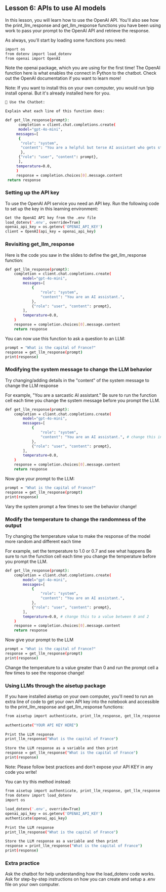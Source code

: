 ## Lesson 6: APIs to use AI models
In this lesson, you will learn how to use the OpenAI API. You'll also see how the print_llm_response and get_llm_response functions you have been using work to pass your prompt to the OpenAI API and retrieve the response.

As always, you'll start by loading some functions you need:
```bash
import os
from dotenv import load_dotenv
from openai import OpenAI
```
Note the openai package, which you are using for the first time! The OpenAI function here is what enables the connect in Python to the chatbot. Check out the OpenAI documentation if you want to learn more!

Note: If you want to install this on your own computer, you would run !pip install openai. But it's already installed here for you.
```bash
🤖 Use the Chatbot:

Explain what each line of this function does:

def get_llm_response(prompt):
      completion = client.chat.completions.create(
      model="gpt-4o-mini",
     messages=[
      {
       "role": "system",
       "content": "You are a helpful but terse AI assistant who gets straight to the point.",
       },
      {"role": "user", "content": prompt},
      ],
     temperature=0.0,
     )
     response = completion.choices[0].message.content
 return response
```
### Setting up the API key
To use the OpenAI API service you need an API key. Run the following code to set up the key in this learning environment:
```bash
Get the OpenAI API key from the .env file
load_dotenv('.env', override=True)
openai_api_key = os.getenv('OPENAI_API_KEY')
client = OpenAI(api_key = openai_api_key)
```
### Revisiting get_llm_response
Here is the code you saw in the slides to define the get_llm_response function:
```bash
def get_llm_response(prompt):
    completion = client.chat.completions.create(
        model="gpt-4o-mini",
        messages=[
            {
                "role": "system",
                "content": "You are an AI assistant.",
            },
            {"role": "user", "content": prompt},
        ],
        temperature=0.0,
    )
    response = completion.choices[0].message.content
    return response
```
You can now use this function to ask a question to an LLM:
```bash
prompt = "What is the capital of France?"
response = get_llm_response(prompt)
print(response)
```
### Modifying the system message to change the LLM behavior
Try changing/adding details in the "content" of the system message to change the LLM response

For example, "You are a sarcastic AI assistant."
Be sure to run the function cell each time you change the system message before you prompt the LLM.
```bash
def get_llm_response(prompt):
    completion = client.chat.completions.create(
        model="gpt-4o-mini",
        messages=[
            {
                "role": "system",
                "content": "You are an AI assistant.", # change this instruction!
            },
            {"role": "user", "content": prompt},
        ],
        temperature=0.0,
    )
    response = completion.choices[0].message.content
    return response
```
Now give your prompt to the LLM:
```bash
prompt = "What is the capital of France?"
response = get_llm_response(prompt)
print(response)
```
Vary the system prompt a few times to see the behavior change!

### Modify the temperature to change the randomness of the output
Try changing the temperature value to make the response of the model more random and different each time

For example, set the temperature to 1.0 or 0.7 and see what happens
Be sure to run the function cell each time you change the temperature before you prompt the LLM.
```bash
def get_llm_response(prompt):
    completion = client.chat.completions.create(
        model="gpt-4o-mini",
        messages=[
            {
                "role": "system",
                "content": "You are an AI assistant.", 
            },
            {"role": "user", "content": prompt},
        ],
        temperature=0.0, # change this to a value between 0 and 2
    )
    response = completion.choices[0].message.content
    return response
```
Now give your prompt to the LLM
```bash
prompt = "What is the capital of France?"
response = get_llm_response(prompt)
print(response)
```
Change the temperature to a value greater than 0 and run the prompt cell a few times to see the response change!

### Using LLMs through the aisetup package
If you have installed aisetup on your own computer, you'll need to run an extra line of code to get your own API key into the notebook and accessible to the print_llm_response and get_llm_response functions:
```bash
from aisetup import authenticate, print_llm_response, get_llm_response
​
authenticate("YOUR API KEY HERE")
​
Print the LLM response
print_llm_response("What is the capital of France")
​
Store the LLM response as a variable and then print
response = get_llm_response("What is the capital of France")
print(response)
```
Note: Please follow best practices and don't expose your API KEY in any code you write!

You can try this method instead:
```bash
from aisetup import authenticate, print_llm_response, get_llm_response
from dotenv import load_dotenv
import os
​
load_dotenv('.env', override=True)
openai_api_key = os.getenv('OPENAI_API_KEY')
authenticate(openai_api_key)
​
Print the LLM response
print_llm_response("What is the capital of France")
​
Store the LLM response as a variable and then print
response = print_llm_response("What is the capital of France")
print(response)
```
### Extra practice
Ask the chatbot for help understanding how the load_dotenv code works. Ask for step-by-step instructions on how you can create and setup a .env file on your own computer.
